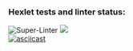 ### Hexlet tests and linter status:
![Super-Linter](https://github.com/Evglit/python-project-lvl1/workflows/Super-Linter/badge.svg)
<a href="https://codeclimate.com/github/Evglit/python-project-lvl1"><img src="https://api.codeclimate.com/v1/badges/a99a88d28ad37a79dbf6/maintainability" /></a><br>
[![asciicast](https://asciinema.org/a/RwsgBlgaqSayBB7C2F4Uu14kG.svg)](https://asciinema.org/a/RwsgBlgaqSayBB7C2F4Uu14kG)
